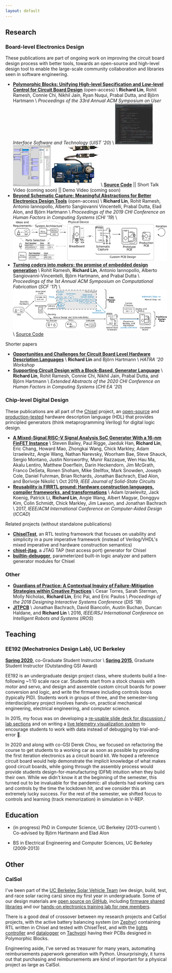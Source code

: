 ```yaml
---
layout: default
---
```


## Research

### Board-level Electronics Design
These publications are part of ongoing work on improving the circuit board design process with better tools, towards an open-source and high-level design tool to enable the large-scale community collaboration and libraries seen in software engineering.

- **[Polymorphic Blocks: Unifying High-level Specification and Low-level Control for Circuit Board Design](https://doi.org/10.1145/3379337.3415860)** (open-access) \\
  **Richard Lin**, Rohit Ramesh, Connie Chi, Nikhil Jain, Ryan Nuqui, Prabal Dutta, and Björn Hartmann \\
  *Proceedings of the 33rd Annual ACM Symposium on User Interface Software and Technology* (*UIST '20*) \\
  <img src="PolymorphicBlocks_IntelliJ.png" height=128>
  <img src="PolymorphicBlocks_GUI.png" height=128>
  <img src="PolymorphicBlocks_Boards.jpg" height=128>  \\
  **[Source Code](https://github.com/BerkeleyHCI/PolymorphicBlocks)**  ||  Short Talk Video (coming soon)  || Demo Video (coming soon)
- **[Beyond Schematic Capture: Meaningful Abstractions for Better Electronics Design Tools](https://doi.org/10.1145/3290605.3300513)** (open-access) \\
  **Richard Lin**, Rohit Ramesh, Antonio Iannopollo, Alberto Sangiovanni Vincentelli, Prabal Dutta, Elad Alon, and Björn Hartmann \\
  *Proceedings of the 2019 CHI Conference on Human Factors in Computing Systems* (*CHI '19*) \\
  <img src="BeyondSchematicCapture_Flow.png" height=128>
- **[Turning *coders* into *makers*: the promise of embedded design generation](https://doi.org/10.1145/3083157.3083159)** \\
  Rohit Ramesh, **Richard Lin**, Antonio Iannopollo, Alberto Sangiovanni-Vincentelli, Björn Hartmann, and Prabal Dutta \\
  *Proceedings of the 1st Annual ACM Symposium on Computational Fabrication* (*SCF '17*) \\
  <img src="EmbeddedDesignGeneration_Flow.png" height=128> \\
  [Source Code](https://github.com/lab11/edg-sat-prototype)


Shorter papers

- **[Opportunities and Challenges for Circuit Board Level Hardware Description Languages](HATRA20_PCB_HDLs)** \\
  **Richard Lin** and Björn Hartmann \\
  *HATRA '20 Workshop*
- **[Supporting Circuit Design with a Block-Based, Generator Language](https://doi.org/10.1145/3334480.3382887)** \\
  **Richard Lin**, Rohit Ramesh, Connie Chi, Nikhil Jain, Prabal Dutta, and Björn Hartmann \\
  *Extended Abstracts of the 2020 CHI Conference on Human Factors in Computing Systems* (*CHI EA '20*)
  
### Chip-level Digital Design
These publications are all part of the [Chisel](https://www.chisel-lang.org/) project, an [open-source](https://github.com/freechipsproject/chisel3) and [production-tested](https://www.sifive.com/) hardware description language (HDL) that provides principled generators (think metaprogramming Verilog) for digital logic design.

- **[A Mixed-Signal RISC-V Signal Analysis SoC Generator With a 16-nm FinFET Instance](https://doi.org/10.1109/JSSC.2019.2924090)** \\
  Steven Bailey, Paul Rigge, Jaeduk Han, **Richard Lin**, Eric Chang, Howard Mao, Zhongkai Wang, Chick Markley, Adam Izraelevitz, Angie Wang, Nathan Narevsky, Woorham Bae, Steve Shauck, Sergio Montano, Justin Norsworthy, Munir Razzaque, Wen Hau Ma, Akalu Lentiro, Matthew Doerflein, Darin Heckendorn, Jim McGrath, Franco DeSeta, Ronen Shoham, Mike Stellfox, Mark Snowden, Joseph Cole, Daniel Fuhrman, Brian Richards, Jonathan Bachrach, Elad Alon, and Borivoje Nikolić \\
  Oct 2019, *IEEE Journal of Solid-State Circuits*
- **[Reusability is FIRRTL ground: Hardware construction languages, compiler frameworks, and transformations](https://doi.org/10.1109/ICCAD.2017.8203780)** \\
  Adam Izraelevitz, Jack Koenig, Patrick Li, **Richard Lin**, Angie Wang, Albert Magyar, Donggyu Kim, Colin Schmidt, Chick Markley, Jim Lawson, and Jonathan Bachrach \\
  2017, *IEEE/ACM International Conference on Computer-Aided Design* (*ICCAD*)


Related projects (without standalone publications)
- **[ChiselTest](https://github.com/ucb-bar/chisel-testers2)**, an RTL testing framework that focuses on usability and simplicity in a pure imperative framework (instead of Verilog/VHDL's mixed imperative and hardware construction semantics)
- **[chisel-jtag](https://github.com/ucb-art/chisel-jtag)**, a JTAG TAP (test access port) generator for Chisel
- **[builtin-debugger](https://github.com/ucb-art/builtin-debugger)**, parameterized built-in logic analyzer and pattern generator modules for Chisel


### Other
- **[Guardians of Practice: A Contextual Inquiry of Failure-Mitigation Strategies within Creative Practices](https://doi.org/10.1145/3196709.3196795)** \\
  Cesar Torres, Sarah Sterman, Molly Nicholas, **Richard Lin**, Eric Pai, and Eric Paulos \\
  *Proceedings of the 2018 Designing Interactive Systems Conference* (*DIS '18*)
- **[JITPCB](https://doi.org/10.1109/IROS.2016.7759349)** \\
  Jonathan Bachrach, David Biancolin, Austin Buchan, Duncan Haldane, and **Richard Lin** \\
   2016, *IEEE/RSJ International Conference on Intelligent Robots and Systems* (*IROS*)


## Teaching

### EE192 (Mechatronics Design Lab), UC Berkeley
**[Spring 2020](https://inst.eecs.berkeley.edu/~ee192/sp20/)**, co-Graduate Student Instructor \\
**[Spring 2015](https://inst.eecs.berkeley.edu/~ee192/sp15/)**, Graduate Student Instructor (Outstanding GSI Award)

EE192 is an undergraduate design project class, where students build a line-following ~1:10 scale race car.
Students start from a stock chassis with motor and servo, and design and assemble custom circuit boards for power conversion and logic, and write the firmware including controls loops (typically PID).
Students work in groups of three, and the semester-long interdisciplinary project involves hands-on, practical mechanical engineering, electrical engineering, and computer science.

In 2015, my focus was on developing a [re-usable slide deck for discussion / lab sections](https://github.com/ucb-ee192/course-site) and on writing a [live telemetry visualization system](https://github.com/ucb-ee192/telemetry) to encourage students to work with data instead of debugging by trial-and-error 🤦‍.

In 2020 and along with co-GSI Derek Chou, we focused on refactoring the course to get students to a working car as soon as possible by providing the first iteration electronics as a circuit board kit.
We hoped a reference circuit board would help demonstrate the implicit knowledge of what makes good circuit boards, while going through the assembly process would provide students design-for-manufacturing (DFM) intuition when they build their own.
While we didn't know it at the beginning of the semester, this turned out to be invaluable for the pandemic: all students had working cars and controls by the time the lockdown hit, and we consider this an extremely lucky success.
For the rest of the semester, we shifted focus to controls and learning (track memorization) in simulation in V-REP.


## Education
- (in progress) PhD in Computer Science, UC Berkeley (2013-current) \\
  Co-advised by Björn Hartmann and Elad Alon

- BS in Electrical Engineering and Computer Sciences, UC Berkeley (2009-2013)


## Other

### CalSol
I've been part of the [UC Berkeley Solar Vehicle Team](https://calsol.berkeley.edu/) (we design, build, test, and race solar racing cars) since my first year in undergraduate.
Some of our design materials are [open source on GitHub](https://github.com/CalSol), including [firmware shared libraries](https://github.com/CalSol/calsol-fw-libs) and our [hands-on electronics training lab for new members](https://github.com/CalSol/braintrain).

There is a good deal of crossover between my research projects and CalSol projects, with the active battery balancing system (on [Zephyr](https://calsol.berkeley.edu/vehicles/)) containing RTL written in Chisel and tested with ChiselTest, and with the [lights controller](https://github.com/BerkeleyHCI/PolymorphicBlocks/tree/uist20-submit/examples/test_high_switch) and [datalogger](https://github.com/BerkeleyHCI/PolymorphicBlocks/tree/uist20-submit/examples/test_datalogger) on [Tachyon](https://calsol.berkeley.edu/vehicles/)) having their PCBs designed in Polymorphic Blocks.

Engineering aside, I've served as treasurer for many years, automating reimbursements paperwork generation with Python.
Unsurprisingly, it turns out that purchasing and reimbursements are kind of important for a physical project as large as CalSol.
